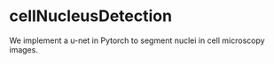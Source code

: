 # cellNucleusDetection
We implement a u-net in Pytorch to segment nuclei in cell microscopy images.

